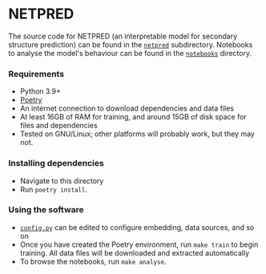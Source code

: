 # NETPRED

The source code for NETPRED (an interpretable model for secondary structure prediction) can be
found in the [`netpred`](netpred) subdirectory. Notebooks to analyse the model's behaviour can
be found in the [`notebooks`](notebooks) directory.

### Requirements

* Python 3.9+
* [Poetry](https://python-poetry.org/docs)
* An internet connection to download dependencies and data files
* At least 16GB of RAM for training, and around 15GB of disk space for files and dependencies
* Tested on GNU/Linux; other platforms will probably work, but they may not.

### Installing dependencies

* Navigate to this directory
* Run `poetry install`.

### Using the software

* [`config.py`](netpred/config.py) can be edited to configure embedding, data sources, and so on
* Once you have created the Poetry environment, run `make train` to begin training. All data
files will be downloaded and extracted automatically
* To browse the notebooks, run `make analyse`.
